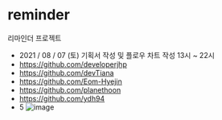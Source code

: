# reminder
리마인더 프로젝트

+ 2021 / 08 / 07 (토)  기획서 작성 및 플로우 차트 작성  13시 ~ 22시 
+ https://github.com/developerjhp
+ https://github.com/devTiana
+ https://github.com/Eom-Hyejin
+ https://github.com/planethoon
+ https://github.com/ydh94
+ 5
![image](https://user-images.githubusercontent.com/85682854/128624654-b9aa819a-6a1d-4a76-a3db-343b4d6e7db6.png)
